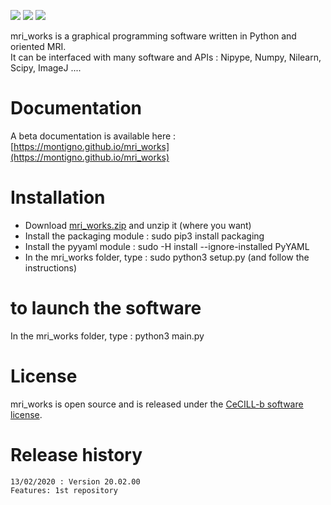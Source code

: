 [![](https://img.shields.io/badge/Python-3.5%2C%203.6%2C%203.7-yellow.svg)](#)
[![](https://img.shields.io/badge/platform-Linux-orange.svg)](#)
[![](https://img.shields.io/badge/license-CeCILL_b-blue.svg)](https://cecill.info/licences/Licence_CeCILL_V2.1-en.html)

mri_works is a graphical programming software written in Python and oriented MRI.\
It can be interfaced with many software and APIs : Nipype, Numpy, Nilearn, Scipy, ImageJ ....

# Documentation

A beta documentation is available here : [https://montigno.github.io/mri_works](https://montigno.github.io/mri_works)

# Installation

- Download [mri_works.zip](https://github.com/montigno/mri_works/archive/master.zip) and unzip it (where you want)
- Install the packaging module : sudo pip3 install packaging
- Install the pyyaml module : sudo -H install --ignore-installed PyYAML
- In the mri_works folder, type : sudo python3 setup.py (and follow the instructions)

# to launch the software

In the mri_works folder, type : python3 main.py

# License

mri_works is open source and is released under the [CeCILL-b software license](https://cecill.info/licences/Licence_CeCILL_V2.1-en.html).

# Release history

    13/02/2020 : Version 20.02.00
	Features: 1st repository

<p></p>

